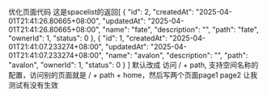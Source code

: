 优化页面代码 这是spacelist的返回[
  {
    "id": 2,
    "createdAt": "2025-04-01T21:41:26.80665+08:00",
    "updatedAt": "2025-04-01T21:41:26.80665+08:00",
    "name": "fate",
    "description": "",
    "path": "fate",
    "ownerId": 1,
    "status": 0
  },
  {
    "id": 1,
    "createdAt": "2025-04-01T21:41:07.233274+08:00",
    "updatedAt": "2025-04-01T21:41:07.233274+08:00",
    "name": "avalon",
    "description": "",
    "path": "avalon",
    "ownerId": 1,
    "status": 0
  }
] 默认改成 访问 / + path, 支持空间名称的配置，访问别的页面就是 / + path + home，然后写两个页面page1 page2 让我测试有没有生效